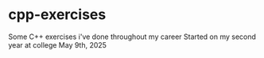 # cpp-exercises
Some C++ exercises i've done throughout my career
Started on my second year at college
May 9th, 2025
